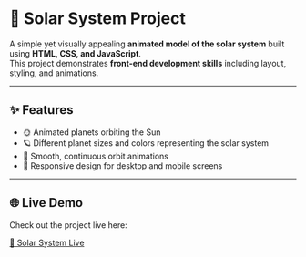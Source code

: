 # 🌌 Solar System Project

A simple yet visually appealing **animated model of the solar system** built using **HTML, CSS, and JavaScript**.  
This project demonstrates **front-end development skills** including layout, styling, and animations.

---

## ✨ Features

- 🌞 Animated planets orbiting the Sun  
- 🪐 Different planet sizes and colors representing the solar system  
- 🎯 Smooth, continuous orbit animations  
- 📱 Responsive design for desktop and mobile screens  

---
## 🌐 Live Demo

Check out the project live here:

[🌌 Solar System Live](https://chibane-sarah.github.io/javascript-mini-projects/solar-system/index.html)
